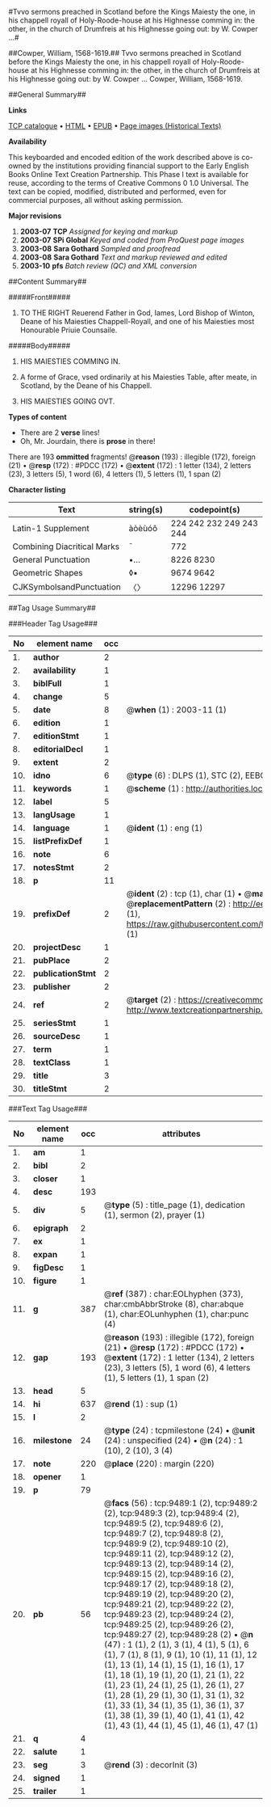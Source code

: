 #Tvvo sermons preached in Scotland before the Kings Maiesty the one, in his chappell royall of Holy-Roode-house at his Highnesse comming in: the other, in the church of Drumfreis at his Highnesse going out: by W. Cowper ...#

##Cowper, William, 1568-1619.##
Tvvo sermons preached in Scotland before the Kings Maiesty the one, in his chappell royall of Holy-Roode-house at his Highnesse comming in: the other, in the church of Drumfreis at his Highnesse going out: by W. Cowper ...
Cowper, William, 1568-1619.

##General Summary##

**Links**

[TCP catalogue](http://www.ota.ox.ac.uk/tcp/)  • 
[HTML](http://tei.it.ox.ac.uk/tcp/Texts-HTML/free/A19/A19514.html)  • 
[EPUB](http://tei.it.ox.ac.uk/tcp/Texts-EPUB/free/A19/A19514.epub) • 
[Page images (Historical Texts)](https://data.historicaltexts.jisc.ac.uk/view?pubId=eebo-99844656e&pageId=eebo-99844656e-9489-1)

**Availability**

This keyboarded and encoded edition of the
	       work described above is co-owned by the institutions
	       providing financial support to the Early English Books
	       Online Text Creation Partnership. This Phase I text is
	       available for reuse, according to the terms of Creative
	       Commons 0 1.0 Universal. The text can be copied,
	       modified, distributed and performed, even for
	       commercial purposes, all without asking permission.

**Major revisions**

1. __2003-07__ __TCP__ *Assigned for keying and markup*
1. __2003-07__ __SPi Global__ *Keyed and coded from ProQuest page images*
1. __2003-08__ __Sara Gothard__ *Sampled and proofread*
1. __2003-08__ __Sara Gothard__ *Text and markup reviewed and edited*
1. __2003-10__ __pfs__ *Batch review (QC) and XML conversion*

##Content Summary##

#####Front#####

1. TO THE RIGHT Reuerend Father in God, Iames, Lord Bishop of Winton, Deane of his Maiesties Chappell-Royall, and one of his Maiesties most Honourable Priuie Counsaile.

#####Body#####

1. HIS MAIESTIES COMMING IN.

1. A forme of Grace, vsed ordinarily at his Maiesties Table, after meate, in Scotland, by the Deane of his Chappell.

1. HIS MAIESTIES GOING OVT.

**Types of content**

  * There are 2 **verse** lines!
  * Oh, Mr. Jourdain, there is **prose** in there!

There are 193 **ommitted** fragments! 
 @__reason__ (193) : illegible (172), foreign (21)  •  @__resp__ (172) : #PDCC (172)  •  @__extent__ (172) : 1 letter (134), 2 letters (23), 3 letters (5), 1 word (6), 4 letters (1), 5 letters (1), 1 span (2)

**Character listing**


|Text|string(s)|codepoint(s)|
|---|---|---|
|Latin-1 Supplement|àòèùóô|224 242 232 249 243 244|
|Combining             Diacritical Marks|̄|772|
|General Punctuation|•…|8226 8230|
|Geometric Shapes|◊▪|9674 9642|
|CJKSymbolsandPunctuation|〈〉|12296 12297|

##Tag Usage Summary##

###Header Tag Usage###

|No|element name|occ|attributes|
|---|---|---|---|
|1.|__author__|2||
|2.|__availability__|1||
|3.|__biblFull__|1||
|4.|__change__|5||
|5.|__date__|8| @__when__ (1) : 2003-11 (1)|
|6.|__edition__|1||
|7.|__editionStmt__|1||
|8.|__editorialDecl__|1||
|9.|__extent__|2||
|10.|__idno__|6| @__type__ (6) : DLPS (1), STC (2), EEBO-CITATION (1), PROQUEST (1), VID (1)|
|11.|__keywords__|1| @__scheme__ (1) : http://authorities.loc.gov/ (1)|
|12.|__label__|5||
|13.|__langUsage__|1||
|14.|__language__|1| @__ident__ (1) : eng (1)|
|15.|__listPrefixDef__|1||
|16.|__note__|6||
|17.|__notesStmt__|2||
|18.|__p__|11||
|19.|__prefixDef__|2| @__ident__ (2) : tcp (1), char (1)  •  @__matchPattern__ (2) : ([0-9\-]+):([0-9IVX]+) (1), (.+) (1)  •  @__replacementPattern__ (2) : http://eebo.chadwyck.com/downloadtiff?vid=$1&page=$2 (1), https://raw.githubusercontent.com/textcreationpartnership/Texts/master/tcpchars.xml#$1 (1)|
|20.|__projectDesc__|1||
|21.|__pubPlace__|2||
|22.|__publicationStmt__|2||
|23.|__publisher__|2||
|24.|__ref__|2| @__target__ (2) : https://creativecommons.org/publicdomain/zero/1.0/ (1), http://www.textcreationpartnership.org/docs/. (1)|
|25.|__seriesStmt__|1||
|26.|__sourceDesc__|1||
|27.|__term__|1||
|28.|__textClass__|1||
|29.|__title__|3||
|30.|__titleStmt__|2||


###Text Tag Usage###

|No|element name|occ|attributes|
|---|---|---|---|
|1.|__am__|1||
|2.|__bibl__|2||
|3.|__closer__|1||
|4.|__desc__|193||
|5.|__div__|5| @__type__ (5) : title_page (1), dedication (1), sermon (2), prayer (1)|
|6.|__epigraph__|2||
|7.|__ex__|1||
|8.|__expan__|1||
|9.|__figDesc__|1||
|10.|__figure__|1||
|11.|__g__|387| @__ref__ (387) : char:EOLhyphen (373), char:cmbAbbrStroke (8), char:abque (1), char:EOLunhyphen (1), char:punc (4)|
|12.|__gap__|193| @__reason__ (193) : illegible (172), foreign (21)  •  @__resp__ (172) : #PDCC (172)  •  @__extent__ (172) : 1 letter (134), 2 letters (23), 3 letters (5), 1 word (6), 4 letters (1), 5 letters (1), 1 span (2)|
|13.|__head__|5||
|14.|__hi__|637| @__rend__ (1) : sup (1)|
|15.|__l__|2||
|16.|__milestone__|24| @__type__ (24) : tcpmilestone (24)  •  @__unit__ (24) : unspecified (24)  •  @__n__ (24) : 1 (10), 2 (10), 3 (4)|
|17.|__note__|220| @__place__ (220) : margin (220)|
|18.|__opener__|1||
|19.|__p__|79||
|20.|__pb__|56| @__facs__ (56) : tcp:9489:1 (2), tcp:9489:2 (2), tcp:9489:3 (2), tcp:9489:4 (2), tcp:9489:5 (2), tcp:9489:6 (2), tcp:9489:7 (2), tcp:9489:8 (2), tcp:9489:9 (2), tcp:9489:10 (2), tcp:9489:11 (2), tcp:9489:12 (2), tcp:9489:13 (2), tcp:9489:14 (2), tcp:9489:15 (2), tcp:9489:16 (2), tcp:9489:17 (2), tcp:9489:18 (2), tcp:9489:19 (2), tcp:9489:20 (2), tcp:9489:21 (2), tcp:9489:22 (2), tcp:9489:23 (2), tcp:9489:24 (2), tcp:9489:25 (2), tcp:9489:26 (2), tcp:9489:27 (2), tcp:9489:28 (2)  •  @__n__ (47) : 1 (1), 2 (1), 3 (1), 4 (1), 5 (1), 6 (1), 7 (1), 8 (1), 9 (1), 10 (1), 11 (1), 12 (1), 13 (1), 14 (1), 15 (1), 16 (1), 17 (1), 18 (1), 19 (1), 20 (1), 21 (1), 22 (1), 23 (1), 24 (1), 25 (1), 26 (1), 27 (1), 28 (1), 29 (1), 30 (1), 31 (1), 32 (1), 33 (1), 34 (1), 35 (1), 36 (1), 37 (1), 38 (1), 39 (1), 40 (1), 41 (1), 42 (1), 43 (1), 44 (1), 45 (1), 46 (1), 47 (1)|
|21.|__q__|4||
|22.|__salute__|1||
|23.|__seg__|3| @__rend__ (3) : decorInit (3)|
|24.|__signed__|1||
|25.|__trailer__|1||
